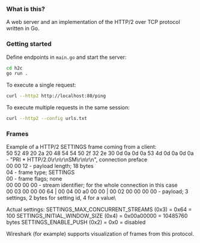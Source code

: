 ### What is this?
A web server and an implementation of the HTTP/2 over TCP protocol written in Go.

### Getting started
Define endpoints in `main.go` and start the server:
```sh
cd h2c
go run .
```

To execute a single request:
```sh
curl --http2 http://localhost:80/ping
```

To execute multiple requests in the same session:
```sh
curl --http2 --config urls.txt
```

### Frames
Example of a HTTP/2 SETTINGS frame coming from a client:\
50 52 49 20 2a 20 48 54 54 50 2f 32 2e 30 0d 0a 0d 0a 53 4d 0d 0a 0d 0a - "PRI * HTTP/2.0\r\n\r\nSM\r\n\r\n", connection preface\
00 00 12 - payload length; 18 bytes\
04 - frame type; SETTINGS\
00 - frame flags; none\
00 00 00 00 - stream identifier; for the whole connection in this case\
00 03 00 00 00 64 | 00 04 00 a0 00 00 | 00 02 00 00 00 00 - payload; 3 settings, 2 bytes for setting id, 4 for a value\

Actual settings:
SETTINGS_MAX_CONCURRENT_STREAMS (0x3) = 0x64 = 100
SETTINGS_INITIAL_WINDOW_SIZE (0x4) = 0x00a00000 = 10485760 bytes
SETTINGS_ENABLE_PUSH (0x2) = 0x0 = disabled

Wireshark (for example) supports visualization of frames from this protocol.
